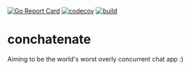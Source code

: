 [![Go Report Card](https://goreportcard.com/badge/github.com/nmbrgts/conchatenate)](https://goreportcard.com/report/github.com/nmbrgts/conchatenate)
[![codecov](https://codecov.io/gh/nmbrgts/conchatenate/branch/master/graph/badge.svg)](https://codecov.io/gh/nmbrgts/conchatenate)
[![build](https://travis-ci.org/nmbrgts/conchatenate.svg?branch=master)](https://travis-ci.org/nmbrgts/conchatenate.svg?branch=master)

# conchatenate
Aiming to be the world's worst overly concurrent chat app :)
